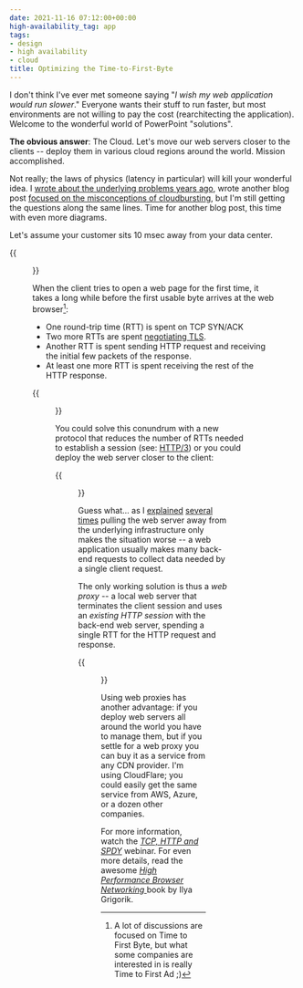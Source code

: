 ```yaml
---
date: 2021-11-16 07:12:00+00:00
high-availability_tag: app
tags:
- design
- high availability
- cloud
title: Optimizing the Time-to-First-Byte
---
```

I don't think I've ever met someone saying "_I wish my web application would run slower_." Everyone wants their stuff to run faster, but most environments are not willing to pay the cost (rearchitecting the application). Welcome to the wonderful world of PowerPoint "solutions".

**The obvious answer**: The Cloud. Let's move our web servers closer to the clients -- deploy them in various cloud regions around the world. Mission accomplished.

Not really; the laws of physics (latency in particular) will kill your wonderful idea. I [wrote about the underlying problems years ago](https://blog.ipspace.net/2015/01/latency-killer-of-spread-out.html), wrote another blog post [focused on the misconceptions of cloudbursting](https://blog.ipspace.net/2020/02/the-myth-of-scaling-from-on-premises.html), but I'm still getting the questions along the same lines. Time for another blog post, this time with even more diagrams.
<!--more-->
Let's assume your customer sits 10 msec away from your data center.

{{<figure src="/2021/11/TTFB-challenge.png" caption="Optimizing Time to First Byte: The Challenge">}}

When the client tries to open a web page for the first time, it takes a long while before the first usable byte arrives at the web browser[^1]:

[^1]: A lot of discussions are focused on Time to First Byte, but what some companies are interested in is really Time to First Ad ;)

* One round-trip time (RTT) is spent on TCP SYN/ACK
* Two more RTTs are spent [negotiating TLS](https://www.cloudflare.com/learning/ssl/what-happens-in-a-tls-handshake).
* Another RTT is spent sending HTTP request and receiving the initial few packets of the response.
* At least one more RTT is spent receiving the rest of the HTTP response.

{{<figure src="/2021/11/TTFB-end-to-end.png" caption="Too many round-trip times kill performance">}}

You could solve this conundrum with a new protocol that reduces the number of RTTs needed to establish a session (see: [HTTP/3](https://en.wikipedia.org/wiki/HTTP/3)) or you could deploy the web server closer to the client:

{{<figure src="/2021/11/TTFB-web.png" caption="Deploying a web server closer to the client">}}

Guess what... as I [explained](https://blog.ipspace.net/2015/01/latency-killer-of-spread-out.html) [several times](https://blog.ipspace.net/2020/02/the-myth-of-scaling-from-on-premises.html) pulling the web server away from the underlying infrastructure only makes the situation worse -- a web application usually makes many back-end requests to collect data needed by a single client request.

The only working solution is thus a *web proxy* -- a local web server that terminates the client session and uses an *existing HTTP session* with the back-end web server, spending a single RTT for the HTTP request and response.

{{<figure src="/2021/11/TTFB-proxy.png" caption="Deploying a web proxy closer to the client">}}

Using web proxies has another advantage: if you deploy web servers all around the world you have to manage them, but if you settle for a web proxy you can buy it as a service from any CDN provider. I'm using CloudFlare; you could easily get the same service from AWS, Azure, or a dozen other companies.

For more information, watch the _[TCP, HTTP and SPDY](https://www.ipspace.net/TCP,_HTTP_and_SPDY)_ webinar. For even more details, read the awesome _[High Performance Browser Networking ](https://hpbn.co/)_ book by Ilya Grigorik.


